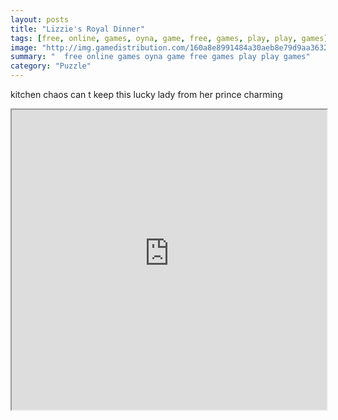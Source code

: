 ```yaml
---
layout: posts
title: "Lizzie's Royal Dinner"
tags: [free, online, games, oyna, game, free, games, play, play, games]
image: "http://img.gamedistribution.com/160a8e8991484a30aeb8e79d9aa36322.jpg"
summary: "  free online games oyna game free games play play games"
category: "Puzzle"
---
```


kitchen chaos can t keep this lucky lady from her prince charming

<iframe width="100%" height="480px;" src="http://flash.gamedistribution.com?game=160a8e8991484a30aeb8e79d9aa36322"></iframe>